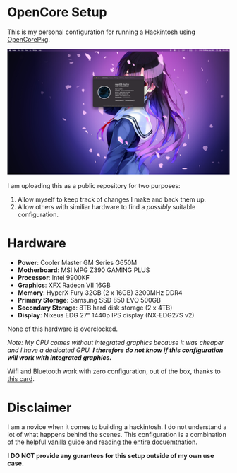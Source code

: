 # OpenCore Setup

This is my personal configuration for running a Hackintosh using [OpenCorePkg](https://github.com/acidanthera/OpenCorePkg/releases).

![Setup Screenshot](https://raw.githubusercontent.com/emsquared/OpenCore-Setup/master/Images/Setup.png)

I am uploading this as a public repository for two purposes:
1. Allow myself to keep track of changes I make and back them up.
2. Allow others with similiar hardware to find a _possibly_ suitable configuration.

# Hardware

* **Power**: Cooler Master GM Series G650M
* **Motherboard**: MSI MPG Z390 GAMING PLUS
* **Processor**: Intel 9900K**F**
* **Graphics**: XFX Radeon VII 16GB
* **Memory**: HyperX Fury 32GB (2 x 16GB) 3200MHz DDR4
* **Primary Storage**: Samsung SSD 850 EVO 500GB
* **Secondary Storage**: 8TB hard disk storage (2 x 4TB)
* **Display**: Nixeus EDG 27" 1440p IPS display (NX-EDG27S v2)

None of this hardware is overclocked.

_Note: My CPU comes without integrated graphics because it was cheaper and I have a dedicated GPU. **I therefore do not know if this configuration will work with integrated graphics.**_

Wifi and Bluetooth work with zero configuration, out of the box, thanks to [this card](https://www.amazon.com/gp/product/B012LOT512/r).

# Disclaimer

I am a novice when it comes to building a hackintosh. I do not understand a lot of what happens behind the scenes. This configuration is a combination of the helpful [vanilla guide](https://khronokernel-2.gitbook.io/opencore-vanilla-desktop-guide/) and [reading the entire docuemtnation](https://github.com/acidanthera/OpenCorePkg/blob/master/Docs/Configuration.pdf).

**I DO NOT provide any gurantees for this setup outside of my own use case.**
